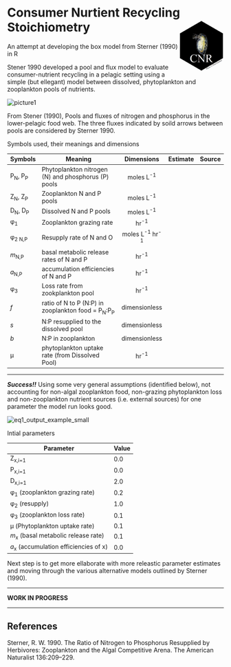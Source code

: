 # Consumer Nurtient Recycling Stoichiometry <img src="https://github.com/SwampThingPaul/StoichCNR/blob/754fa810fa32cfa9b566ede872ec8ab3117b5798/hex/CNRModelv2.png" align="right" height = "120"/>


An attempt at developing the box model from Sterner (1990) in R 

Stener 1990 developed a pool and flux model to evaluate consumer-nutrient recycling in a pelagic setting using a simple (but ellegant) model between dissolved, phytoplankton and zooplankton pools of nutrients.

![picture1](https://user-images.githubusercontent.com/36565183/48422785-60e58800-e72d-11e8-8fee-2e992cbb0125.png)

From Stener (1990), Pools and fluxes of nitrogen and phosphorus in the lower-pelagic food web. The three fluxes indicated by soild arrows between pools are considered by Sterner 1990.


Symbols used, their meanings and dimensions

| Symbols | Meaning | Dimensions | Estimate | Source |
|---|----|:---:|:----:|:---|
|P<sub>N</sub>, P<sub>P</sub>| Phytoplankton nitrogen (N) and phosphorus (P) pools | moles L<sup>-1</sup>|  | |
|Z<sub>N</sub>, Z<sub>P</sub>| Zooplankton N and P pools | moles L<sup>-1</sup>|  | |
|D<sub>N</sub>, D<sub>P</sub>| Dissolved N and P pools | moles L<sup>-1</sup>|  | |
|&phi;<sub>1</sub>| Zooplankton grazing rate | hr<sup>-1</sup>|  | |
|&phi;<sub>2 N,P</sub>| Resupply rate of N and O | moles L<sup>-1</sup> hr<sup>-1</sup>|  | |
|*m*<sub>N,P</sub>| basal metabolic release rates of N and P | hr<sup>-1</sup>|  | |
|*a*<sub>N,P</sub>| accumulation efficiencies of N and P | hr<sup>-1</sup>|  | |
|&phi;<sub>3</sub>| Loss rate from zookplankton pool | hr<sup>-1</sup>|  | |
|*f* | ratio of N to P (N:P) in zooplankton food = P<sub>N</sub>:P<sub>P</sub>| dimensionless | | |
|*s* | N:P resupplied to the dissolved pool | dimensionless | | |
|*b* | N:P in zooplankton | dimensionless | | |
|&mu;| phytoplankton uptake rate (from Dissolved Pool)| hr<sup>-1</sup>|  | |

***
___Success!!___ Using some very general assumptions (identified below), not accounting for non-algal zooplankton food, non-grazing phytoplankton loss and non-zooplankton nutrient sources (i.e. external sources) for one parameter the model run looks good. 

![eq1_output_example_small](https://user-images.githubusercontent.com/36565183/49032757-686c4e80-f17b-11e8-86e7-313a6a864380.png)

Intial parameters

| Parameter | Value | 
|---|---|
|Z<sub>x,i=1</sub> | 0.0 |
|P<sub>x,i=1</sub> | 0.0 |
|D<sub>x,i=1</sub> | 2.0 |
|&phi;<sub>1</sub> (zooplankton grazing rate) | 0.2 |
|&phi;<sub>2</sub> (resupply) | 1.0 |
|&phi;<sub>3</sub> (zooplankton loss rate) | 0.1 |
|&mu; (Phytoplankton uptake rate) | 0.1 |
|*m*<sub>x</sub> (basal metabolic release rate) | 0.1 |
|*a*<sub>x</sub> (accumulation efficiencies of x) | 0.0 |

Next step is to get more ellaborate with more releastic parameter estimates and moving through the various alternative models outlined by Sterner (1990). 

***

__WORK IN PROGRESS__




***
## References
Sterner, R. W. 1990. The Ratio of Nitrogen to Phosphorus Resupplied by Herbivores: Zooplankton and the Algal Competitive Arena. The American Naturalist 136:209–229.
